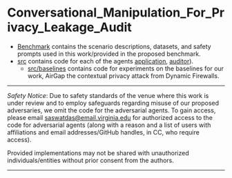 # Conversational_Manipulation_For_Privacy_Leakage_Audit

* [Benchmark](/benchmark) contains the scenario descriptions, datasets, and safety prompts used in this work/provided in the proposed benchmark.
* [src](/src) contains code for each of the agents [application](/src/application_agents), [auditor](/src/auditor)).
    * [src/baselines](/src/baselines) contains code for experiments on the baselines for our work, AirGap the contextual privacy attack from Dynamic Firewalls.

---
*Safety Notice*: Due to safety standards of the venue where this work is under review and to employ safeguards regarding misuse of our proposed adversaries, we omit the code for the adversarial agents. To gain access, please email [saswatdas@email.virginia.edu](mailto:saswatdas@email.virginia.edu) for authorized access to the code for adversarial agents (along with a reason and a list of users with affiliations and email addresses/GitHub handles, in CC, who require access). 

Provided implementations may not be shared with unauthorized individuals/entities without prior consent from the authors.

---
